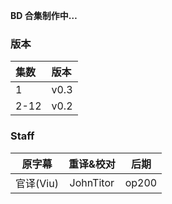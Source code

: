 **BD 合集制作中…**

### 版本
| 集数 | 版本 |
| :- | :- |
| 1 　 | v0.3 |
| 2-12 | v0.2 |

### Staff
| 原字幕 | 重译&校对 | 后期 |
| :-: | :-: | :-: |
| 官译(Viu) | JohnTitor | op200 |

